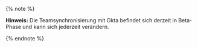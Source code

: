 {% note %}

**Hinweis:** Die Teamsynchronisierung mit Okta befindet sich derzeit in Beta-Phase und kann sich jederzeit verändern.

{% endnote %}
